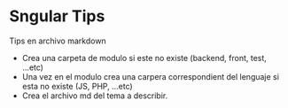 # Sngular Tips

Tips en archivo markdown
  * Crea una carpeta de modulo si este no existe (backend, front, test, ...etc)
  * Una vez en el modulo crea una carpera correspondient del lenguaje si esta no existe (JS, PHP, ...etc)
  * Crea el archivo md del tema a describir.